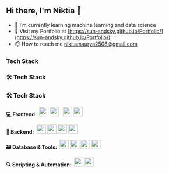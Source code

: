 ## Hi there, I'm Niktia 👋

- 🌱 I’m currently learning machine learning and data science
- 🔗 Visit my Portfolio at [https://sun-andsky.github.io/Portfolio/](https://sun-andsky.github.io/Portfolio/)
- 📫 How to reach me nikitamaurya2506@gmail.com

<h3>Tech Stack</h3>

### 🛠️ Tech Stack

<h3>🛠️ Tech Stack</h3>

<p>
  <strong>💻 Frontend:&nbsp;</strong>
  <code><img src="https://cdn.jsdelivr.net/gh/devicons/devicon/icons/react/react-original.svg" height="25"/></code>
  <code><img src="https://cdn.jsdelivr.net/gh/devicons/devicon/icons/html5/html5-original.svg" height="25"/> </code>
  <code><img src="https://cdn.jsdelivr.net/gh/devicons/devicon/icons/css3/css3-original.svg" height="25"/></code>
  <code><img src="https://cdn.jsdelivr.net/gh/devicons/devicon/icons/javascript/javascript-original.svg" height="25"/></code>
</p>

<p>
  <strong>🧩 Backend:&nbsp;</strong>
  <code><img src="https://cdn.jsdelivr.net/gh/devicons/devicon/icons/django/django-plain.svg" height="25"/></code>
  <code><img src="https://cdn.jsdelivr.net/gh/devicons/devicon/icons/python/python-original.svg" height="25"/></code>
  <code><img src="https://cdn.jsdelivr.net/gh/devicons/devicon/icons/nodejs/nodejs-original.svg" height="25"/></code>
  <code><img src="https://cdn.jsdelivr.net/gh/devicons/devicon/icons/express/express-original.svg" height="25"/></code>
</p>

<p>
  <strong>🗃️ Database & Tools:&nbsp;</strong>
  <code><img src="https://cdn.jsdelivr.net/gh/devicons/devicon/icons/mongodb/mongodb-original.svg" height="25"/></code>
  <code><img src="https://cdn.jsdelivr.net/gh/devicons/devicon/icons/git/git-original.svg" height="25"/></code>
  <code><img src="https://cdn.jsdelivr.net/gh/devicons/devicon/icons/vscode/vscode-original.svg" height="25"/></code>
  <code><img src="https://cdn.jsdelivr.net/gh/devicons/devicon/icons/pandas/pandas-original.svg" height="25"/></code>
</p>

<p>
  <strong>🔍 Scripting & Automation:&nbsp;</strong>
  <code><img src="https://cdn.jsdelivr.net/gh/devicons/devicon/icons/playwright/playwright-original.svg" height="25"/></code>
  <code><img src="https://cdn.jsdelivr.net/gh/devicons/devicon/icons/python/python-original.svg" height="25"/></code>
</p>







